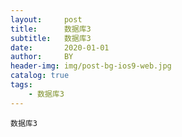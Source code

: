 ```yaml
---
layout:     post
title:      数据库3
subtitle:   数据库3
date:       2020-01-01
author:     BY
header-img: img/post-bg-ios9-web.jpg
catalog: true
tags:
    - 数据库3
---
```


```
数据库3


```

